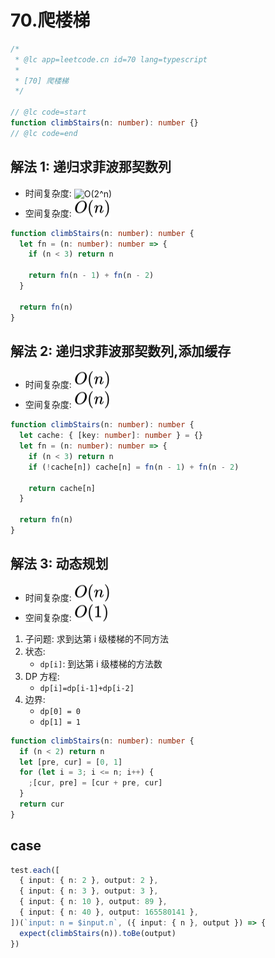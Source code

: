 # 70.爬楼梯

```ts
/*
 * @lc app=leetcode.cn id=70 lang=typescript
 *
 * [70] 爬楼梯
 */

// @lc code=start
function climbStairs(n: number): number {}
// @lc code=end
```

## 解法 1: 递归求菲波那契数列

- 时间复杂度: <!-- $O(2^n)$ --> <img style="transform: translateY(0.1em); background: white;" src="./svg/o-2-^-n.svg" alt="O(2^n)">
- 空间复杂度: <!-- $O(n)$ --> <img style="transform: translateY(0.1em); background: white;" src="./svg/o-n.svg" alt="O(n)">

```ts
function climbStairs(n: number): number {
  let fn = (n: number): number => {
    if (n < 3) return n

    return fn(n - 1) + fn(n - 2)
  }

  return fn(n)
}
```

## 解法 2: 递归求菲波那契数列,添加缓存

- 时间复杂度: <!-- $O(n)$ --> <img style="transform: translateY(0.1em); background: white;" src="./svg/o-n.svg" alt="O(n)">
- 空间复杂度: <!-- $O(n)$ --> <img style="transform: translateY(0.1em); background: white;" src="./svg/o-n.svg" alt="O(n)">

```ts
function climbStairs(n: number): number {
  let cache: { [key: number]: number } = {}
  let fn = (n: number): number => {
    if (n < 3) return n
    if (!cache[n]) cache[n] = fn(n - 1) + fn(n - 2)

    return cache[n]
  }

  return fn(n)
}
```

## 解法 3: 动态规划

- 时间复杂度: <!-- $O(n)$ --> <img style="transform: translateY(0.1em); background: white;" src="./svg/o-n.svg" alt="O(n)">
- 空间复杂度: <!-- $O(1)$ --> <img style="transform: translateY(0.1em); background: white;" src="./svg/o-1.svg" alt="O(1)">

1. 子问题: 求到达第 i 级楼梯的不同方法
2. 状态:
   - `dp[i]`: 到达第 i 级楼梯的方法数
3. DP 方程:
   - `dp[i]=dp[i-1]+dp[i-2]`
4. 边界:
   - `dp[0] = 0`
   - `dp[1] = 1`

```ts
function climbStairs(n: number): number {
  if (n < 2) return n
  let [pre, cur] = [0, 1]
  for (let i = 3; i <= n; i++) {
    ;[cur, pre] = [cur + pre, cur]
  }
  return cur
}
```

## case

```ts
test.each([
  { input: { n: 2 }, output: 2 },
  { input: { n: 3 }, output: 3 },
  { input: { n: 10 }, output: 89 },
  { input: { n: 40 }, output: 165580141 },
])(`input: n = $input.n`, ({ input: { n }, output }) => {
  expect(climbStairs(n)).toBe(output)
})
```
